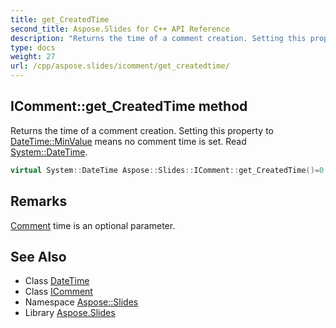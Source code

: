 ```yaml
---
title: get_CreatedTime
second_title: Aspose.Slides for C++ API Reference
description: "Returns the time of a comment creation. Setting this property to DateTime::MinValue means no comment time is set. Read System::DateTime."
type: docs
weight: 27
url: /cpp/aspose.slides/icomment/get_createdtime/
---
```

## IComment::get_CreatedTime method


Returns the time of a comment creation. Setting this property to [DateTime::MinValue](../../../system/datetime/minvalue/) means no comment time is set. Read [System::DateTime](../../../system/datetime/).

```cpp
virtual System::DateTime Aspose::Slides::IComment::get_CreatedTime()=0
```

## Remarks


[Comment](../../comment/) time is an optional parameter.
## See Also

* Class [DateTime](../../../system/datetime/)
* Class [IComment](../)
* Namespace [Aspose::Slides](../../)
* Library [Aspose.Slides](../../../)

